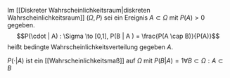 Im [[Diskreter Wahrscheinlichkeitsraum|diskreten Wahrscheinlichkeitsraum]] $(\Omega, P)$ sei ein Ereignis $A \subset \Omega$ mit $P(A) > 0$ gegeben.
$$P(\cdot | A) : \Sigma \to [0,1], P(B | A ) = \frac{P(A \cap B)}{P(A)}$$
heißt bedingte Wahrscheinlichkeitsverteilung gegeben $A$.

$P(\cdot | A)$ ist ein [[Wahrscheinlichkeitsmaß]] auf $\Omega$ mit $P(B|A) = 1 \forall B \subset \Omega :  A \subset B$ 